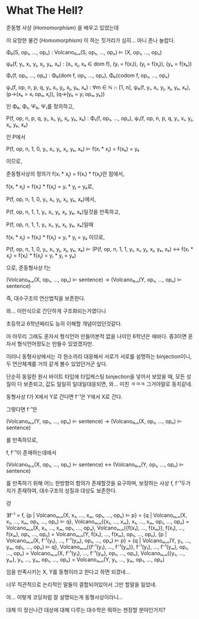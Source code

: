# What The Hell?

준동형 사상 (Homomorphism) 을 배우고 있었는데

이 요망한 물건 (Homomorphism) 이 하는 짓거리가 심히... 아니 존나 놀랍다.

Φ₀(S, op₁, ..., opₙ) : Volcano₀,ₙ(S, op₁, ..., opₙ) ⊨ (X, op₁, ..., opₙ)

ψ₀(f, yᵢ, xᵢ, yⱼ, xⱼ, yₖ, xₖ) : (xᵢ, xⱼ, xₖ ∈ dom f), (yᵢ = f(xᵢ)), (yⱼ = f(xⱼ)), (yₖ = f(xₖ))

Φ₁(f, op₁, ..., opₙ) : Φ₀(dom f, op₁, ..., opₙ), Φ₀(codom f, op₁, ..., opₙ)

ψ₁(f, op, n, p, q, yᵢ, xᵢ, yⱼ, xⱼ, yₖ, xₖ) : ∀m ∈ ℕ ∩ [1, n], ψ₀(f, yᵢ, xᵢ, yⱼ, xⱼ, yₖ, xₖ), (p→(xₖ = xᵢ opₘ xⱼ)), (q→(yₖ = yᵢ opₘ yₖ))

인 Φ₀, Φ₁, Ψ₀, Ψ₁를 정의하고,

P(f, op, n, p, q, yᵢ, xᵢ, yⱼ, xⱼ, yₖ, xₖ) : Φ₁(f, op₁, ..., opₙ), ψ₁(f, op, n, p, q, yᵢ, xᵢ, yⱼ, xⱼ, yₖ, xₖ)

인 P에서

P(f, op, n, 1, 0, yᵢ, xᵢ, yⱼ, xⱼ, yₖ, xₖ) ⊨ f(xᵢ * xⱼ) = f(xₖ) = yₖ

이므로,

준동형사상의 정의가 f(xᵢ * xⱼ) = f(xᵢ) * f(xⱼ)란 점에서,

f(xᵢ * xⱼ) = f(xᵢ) * f(xⱼ) = yᵢ * yⱼ = yₖ로,

P(f, op, n, 1, 0, yᵢ, xᵢ, yⱼ, xⱼ, yₖ, xₖ)에서,

P(f, op, n, 1, 1, yᵢ, xᵢ, yⱼ, xⱼ, yₖ, xₖ)일것을 만족하고,

P(f, op, n, 1, 1, yᵢ, xᵢ, yⱼ, xⱼ, yₖ, xₖ)일때

f(xᵢ * xⱼ) = f(xᵢ) * f(xⱼ) = yᵢ * yⱼ = yₖ 이므로,

P(f, op, n, 1, 0, yᵢ, xᵢ, yⱼ, xⱼ, yₖ, xₖ) ⊨ (P(f, op, n, 1, 1, yᵢ, xᵢ, yⱼ, xⱼ, yₖ, xₖ) ↔ f(xᵢ * xⱼ) = f(xᵢ) * f(xⱼ) = yᵢ * yⱼ = yₖ)

으로, 준동형사상 f는

(Volcano₀,ₙ(X, op₁, ..., opₙ) ⊨ sentence) → (Volcano₀,ₙ(Y, op₁, ..., opₙ) ⊨ sentence)

즉, 대수구조의 연산법칙을 보존한다.

와... 이런식으로 간단하게 구조화되는거였다니

초등학교 6학년짜리도 능히 이해할 개념이었던것같다.

아 아무리 그래도 혼자서 형식언어 만들어본적 없을 나이인 6학년은 애바다. 중3이면 혼자서 형식언어정도는 만들수 있었겠지만.

이러니 동형사상에서는 각 원소끼리 대응해서 서로가 서로를 설명하는 binjection이니, 두 연산체계를 거의 같게 볼수 있었던거군 싶다.

단순히 동일한 원시 바이트 타입에 타입케스팅 binjection을 넣어서 보았을 때, 모든 성질이 다 보존되고, 값도 일일히 일대일대응되면, 와... 미친 ㅋㅋㅋ 그거야말로 동치같네.

동형사상 f가 X에서 Y로 간다면 f⁻¹은 Y에서 X로 간다.

그렇다면 f⁻¹은

(Volcano₀,ₙ(Y, op₁, ..., opₙ) ⊨ sentence) → (Volcano₀,ₙ(X, op₁, ..., opₙ) ⊨ sentence)

를 만족하므로, 

f, f⁻¹이 존재하는데에서

(Volcano₀,ₙ(X, op₁, ..., opₙ) ⊨ sentence) ↔ (Volcano₀,ₙ(Y, op₁, ..., opₙ) ⊨ sentence)

를 만족하기 위해 어느 한방향의 함의가 존재할것을 요구하며, 보장하는 사상 f, f⁻¹두가지가 존재하여, 대수구조의 성질과 대상도 보존한다.

걍

∃f⁻¹ = f, {p | Volcanoₘ,ₙ(X, x₁, ..., xₘ, op₁, ..., opₙ) ⊨ p} = {q | Volcanoₘ,ₙ(X, x₁, ..., xₘ, op₁, ..., opₙ) ⊨ q}, Volcanoₘ,ₙ({x₁, ..., xₘ}, x₁, ..., xₘ, op₁, ..., opₙ) = Volcanoₘ,ₙ(X, x₁, ..., xₘ, op₁, ..., opₙ), Volcanoₘ,ₙ({f(x₁), ..., f(xₘ)}, f(x₁), ..., f(xₘ), op₁, ..., opₙ) = Volcanoₘ,ₙ(Y, f(x₁), ..., f(xₘ), op₁, ..., opₙ), {p | Volcanoₘ,ₙ(X, f⁻¹(y₁), ..., f⁻¹(yₘ), op₁, ..., opₙ) ⊨ p} = {q | Volcanoₘ,ₙ(Y, y₁, ..., yₘ, op₁, ..., opₙ) ⊨ q}, Volcanoₘ,ₙ({f⁻¹(y₁), ..., f⁻¹(yₘ)}, f⁻¹(y₁), ..., f⁻¹(yₘ), op₁, ..., opₙ) = Volcanoₘ,ₙ(X, f⁻¹(y₁), ..., f⁻¹(yₘ), op₁, ..., opₙ), Volcanoₘ,ₙ({y₁, ..., yₘ}, y₁, ..., yₘ, op₁, ..., opₙ) = Volcanoₘ,ₙ(Y, y₁, ..., yₘ, op₁, ..., opₙ)

임을 만족시키는 X, Y를 동형이라고 한다고 하면 되겠네...

너무 직관적으로 논리적인 말들이 결합되어있어서 그만 할말을 잃었네.

아... 이렇게 코딩처럼 잘 설명되는게 동형사상이라니...

대체 이 정신나간 대상에 대해 다루는 대수학은 뭐하는 젠장할 분야인거지?